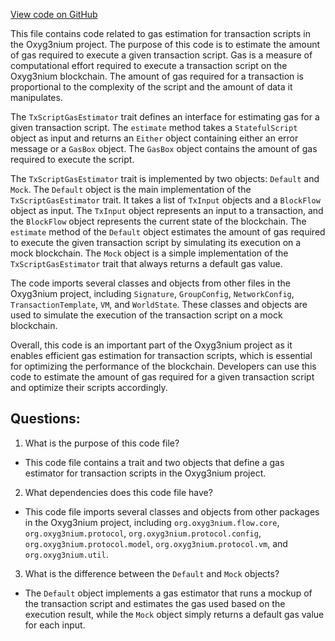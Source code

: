 [View code on GitHub](https://github.com/alephium/alephium/flow/src/main/scala/org/alephium/flow/gasestimation/TxScriptGasEstimator.scala)

This file contains code related to gas estimation for transaction scripts in the Oxyg3nium project. The purpose of this code is to estimate the amount of gas required to execute a given transaction script. Gas is a measure of computational effort required to execute a transaction script on the Oxyg3nium blockchain. The amount of gas required for a transaction is proportional to the complexity of the script and the amount of data it manipulates.

The `TxScriptGasEstimator` trait defines an interface for estimating gas for a given transaction script. The `estimate` method takes a `StatefulScript` object as input and returns an `Either` object containing either an error message or a `GasBox` object. The `GasBox` object contains the amount of gas required to execute the script.

The `TxScriptGasEstimator` trait is implemented by two objects: `Default` and `Mock`. The `Default` object is the main implementation of the `TxScriptGasEstimator` trait. It takes a list of `TxInput` objects and a `BlockFlow` object as input. The `TxInput` object represents an input to a transaction, and the `BlockFlow` object represents the current state of the blockchain. The `estimate` method of the `Default` object estimates the amount of gas required to execute the given transaction script by simulating its execution on a mock blockchain. The `Mock` object is a simple implementation of the `TxScriptGasEstimator` trait that always returns a default gas value.

The code imports several classes and objects from other files in the Oxyg3nium project, including `Signature`, `GroupConfig`, `NetworkConfig`, `TransactionTemplate`, `VM`, and `WorldState`. These classes and objects are used to simulate the execution of the transaction script on a mock blockchain.

Overall, this code is an important part of the Oxyg3nium project as it enables efficient gas estimation for transaction scripts, which is essential for optimizing the performance of the blockchain. Developers can use this code to estimate the amount of gas required for a given transaction script and optimize their scripts accordingly.
## Questions: 
 1. What is the purpose of this code file?
- This code file contains a trait and two objects that define a gas estimator for transaction scripts in the Oxyg3nium project.

2. What dependencies does this code file have?
- This code file imports several classes and objects from other packages in the Oxyg3nium project, including `org.oxyg3nium.flow.core`, `org.oxyg3nium.protocol`, `org.oxyg3nium.protocol.config`, `org.oxyg3nium.protocol.model`, `org.oxyg3nium.protocol.vm`, and `org.oxyg3nium.util`.

3. What is the difference between the `Default` and `Mock` objects?
- The `Default` object implements a gas estimator that runs a mockup of the transaction script and estimates the gas used based on the execution result, while the `Mock` object simply returns a default gas value for each input.
